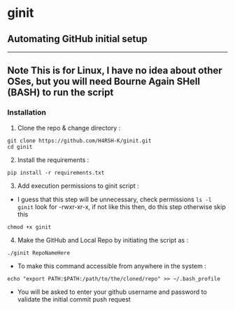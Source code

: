# ginit
## Automating GitHub initial setup

---
**Note**
This is for Linux, I have no idea about other OSes, but you will need Bourne Again SHell (BASH) to run the script
---

### Installation
1. Clone the repo & change directory :

```
git clone https://github.com/H4RSH-K/ginit.git
cd ginit
```
2. Install the requirements :
```
pip install -r requirements.txt
```

3. Add execution permissions to ginit script :
- I guess that this step will be unnecessary, check permissions ```ls -l ginit``` look for -rwxr-xr-x, if not like this then, do this step otherwise skip this
```
chmod +x ginit
```
4. Make the GitHub and Local Repo by initiating the script as :
```
./ginit RepoNameHere
```
- To make this command accessible from anywhere in the system :
```
echo "export PATH:$PATH:/path/to/the/cloned/repo" >> ~/.bash_profile
```

- You will be asked to enter your github username and password to validate the initial commit push request
